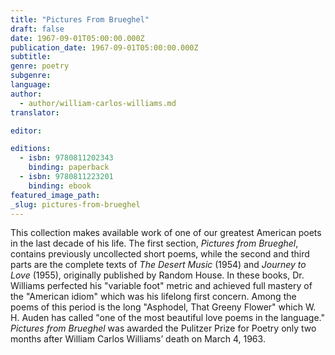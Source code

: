 ```yaml
---
title: "Pictures From Brueghel"
draft: false
date: 1967-09-01T05:00:00.000Z
publication_date: 1967-09-01T05:00:00.000Z
subtitle:
genre: poetry
subgenre:
language:
author:
  - author/william-carlos-williams.md
translator:

editor:

editions:
  - isbn: 9780811202343
    binding: paperback
  - isbn: 9780811223201
    binding: ebook
featured_image_path:
_slug: pictures-from-brueghel
---
```


This collection makes available work of one of our greatest American poets in the last decade of his life. The first section, _Pictures from Brueghel_, contains previously uncollected short poems, while the second and third parts are the complete texts of _The Desert Music_ (1954) and _Journey to Love_ (1955), originally published by Random House. In these books, Dr. Williams perfected his "variable foot" metric and achieved full mastery of the "American idiom" which was his lifelong first concern. Among the poems of this period is the long "Asphodel, That Greeny Flower" which W. H. Auden has called "one of the most beautiful love poems in the language." _Pictures from Brueghel_ was awarded the Pulitzer Prize for Poetry only two months after William Carlos Williams’ death on March 4, 1963.


